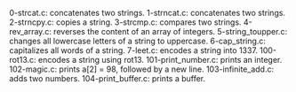 0-strcat.c: concatenates two strings.
1-strncat.c: concatenates two strings.
2-strncpy.c: copies a string.
3-strcmp.c: compares two strings.
4-rev_array.c: reverses the content of an array of integers.
5-string_toupper.c: changes all lowercase letters of a string to uppercase.
6-cap_string.c: capitalizes all words of a string.
7-leet.c: encodes a string into 1337.
100-rot13.c: encodes a string using rot13.
101-print_number.c: prints an integer.
102-magic.c: prints a[2] = 98, followed by a new line.
103-infinite_add.c: adds two numbers.
104-print_buffer.c: prints a buffer.
